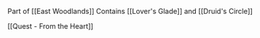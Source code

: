 Part of [[East Woodlands]]
Contains [[Lover's Glade]] and [[Druid's Circle]]

[[Quest - From the Heart]]